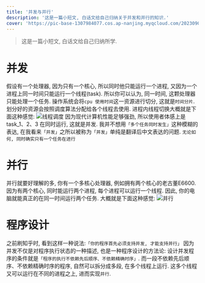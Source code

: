 ```yaml
---
title: '并发与并行'
description: '这是一篇小短文, 白话文给自己归纳关于并发和并行的知识.'
cover: 'https://pic-base-1307984077.cos.ap-nanjing.myqcloud.com/202309091659266.png'
---
```


> 这是一篇小短文, 白话文给自己归纳所学.

# 并发
假设有一个处理器, 因为只有一个核心, 所以同时他只能运行一个进程, 又因为一个进程上同一时间只能运行一个线程(task). 所以你可以认为, 同一时间, 这颗处理器只能处理一个任务.
操作系统会将`cpu 使用时间`这一资源进行切分, 这就是`时间分片`. 划分好的资源会按照调度算法分配给各个线程去使用. 进程内线程切换大概就是下面这种感觉:
![线程调度](https://pic-base-1307984077.cos.ap-nanjing.myqcloud.com/202309091531790.png)
因为现代计算机性能足够强劲, 所以使用者体感上是 task_1、2、3 在同时运行, 这就是并发.
我并不想用`「多个任务同时发生」`这种模糊的表达, 在我看来`「并发」`之所以被称为`「并发」`单纯是翻译后中文表达的问题.
`无论如何, 同时确实只有一个任务在进行`

# 并行
并行就要好理解的多, 你有一个多核心处理器, 例如拥有两个核心的老古董E6600. 因为有两个核心, 同时能运行两个进程, 每个进程可以运行一个线程. 因此, 你的电脑就能真正的在同一时间运行两个任务.
大概就是下面这种感觉:
![并行](https://pic-base-1307984077.cos.ap-nanjing.myqcloud.com/202309091547730.png)

# 程序设计
之前刷知乎时, 看到这样一种说法:`「你的程序首先必须支持并发, 才能支持并行」`
因为并发不仅是对程序执行状态的一种描述, 也是一种程序设计的方法论:
设计并发程序的条件就是`「程序的执行不依赖先后顺序、不依赖精确时序」`.
而一段不依赖先后顺序、不依赖精确时序的程序, 自然可以拆分成多段, 在多个线程上运行. 这多个线程又可以运行在不同的进程之上, 进而实现`并行`.
